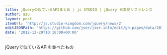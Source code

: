 ```yaml
---
title: jQueryの似ているAPIまとめ | js STUDIO | jQuery 日本語リファレンス
author: azu
layout: post
itemUrl: 'http://js.studio-kingdom.com/jquery/news/2'
editJSONPath: 'https://github.com/jser/jser.info/edit/gh-pages/data/2012/12/index.json'
date: '2012-12-29T10:18:00+00:00'
---
```

jQueryで似ているAPIを並べたもの
